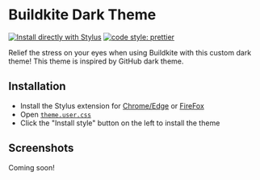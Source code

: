 # Buildkite Dark Theme

[![Install directly with Stylus](https://img.shields.io/badge/Install%20directly%20with-Stylus-00adad.svg)](https://github.com/one-dark/buildkite-dark-theme/raw/main/theme.user.css)
[![code style: prettier](https://img.shields.io/badge/code_style-prettier-ff69b4.svg)](https://github.com/prettier/prettier)

Relief the stress on your eyes when using Buildkite with this custom dark theme!
This theme is inspired by GitHub dark theme.

## Installation

- Install the Stylus extension for
  [Chrome/Edge](https://chrome.google.com/webstore/detail/stylus/clngdbkpkpeebahjckkjfobafhncgmne?hl=en)
  or [FireFox](https://addons.mozilla.org/en-US/firefox/addon/styl-us)
- Open
  [`theme.user.css`](https://github.com/neerajvashistha/buildkite-dark-theme/raw/main/theme.user.css)
- Click the "Install style" button on the left to install the theme

## Screenshots
Coming soon!
